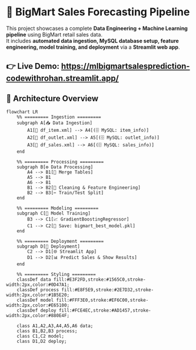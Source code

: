 # 🛒 BigMart Sales Forecasting Pipeline  

This project showcases a complete **Data Engineering + Machine Learning pipeline** using BigMart retail sales data.  
It includes **automated data ingestion, MySQL database setup, feature engineering, model training, and deployment** via a **Streamlit web app**.  

👉 **Live Demo**: https://mlbigmartsalesprediction-codewithrohan.streamlit.app/
---

## 🧱 Architecture Overview  

```mermaid
flowchart LR
    %% ========= Ingestion =========
    subgraph A[📥 Data Ingestion]
        A1[📄 df_item.xml] --> A4[(🗄️ MySQL: item_info)]
        A2[📄 df_outlet.xml] --> A5[(🗄️ MySQL: outlet_info)]
        A3[📄 df_sales.xml] --> A6[(🗄️ MySQL: sales_info)]
    end

    %% ========= Processing =========
    subgraph B[⚙️ Data Processing]
        A4 --> B1[🔗 Merge Tables]
        A5 --> B1
        A6 --> B1
        B1 --> B2[🧹 Cleaning & Feature Engineering]
        B2 --> B3[✂️ Train/Test Split]
    end

    %% ========= Modeling =========
    subgraph C[🤖 Model Training]
        B3 --> C1[📈 GradientBoostingRegressor]
        C1 --> C2[💾 Save: bigmart_best_model.pkl]
    end

    %% ========= Deployment =========
    subgraph D[🚀 Deployment]
        C2 --> D1[🌐 Streamlit App]
        D1 --> D2[📊 Predict Sales & Show Results]
    end

    %% ========= Styling =========
    classDef data fill:#E3F2FD,stroke:#1565C0,stroke-width:2px,color:#0D47A1;
    classDef process fill:#E8F5E9,stroke:#2E7D32,stroke-width:2px,color:#1B5E20;
    classDef model fill:#FFF3E0,stroke:#EF6C00,stroke-width:2px,color:#E65100;
    classDef deploy fill:#FCE4EC,stroke:#AD1457,stroke-width:2px,color:#880E4F;

    class A1,A2,A3,A4,A5,A6 data;
    class B1,B2,B3 process;
    class C1,C2 model;
    class D1,D2 deploy;

